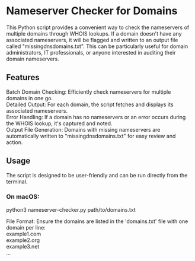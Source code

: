# Nameserver Checker for Domains
This Python script provides a convenient way to check the nameservers of multiple domains through WHOIS lookups. If a domain doesn't have any associated nameservers, it will be flagged and written to an output file called "missingdnsdomains.txt". This can be particularly useful for domain administrators, IT professionals, or anyone interested in auditing their domain nameservers.

## Features
 Batch Domain Checking: Efficiently check nameservers for multiple domains in one go.  
 Detailed Output: For each domain, the script fetches and displays its associated nameservers.  
 Error Handling: If a domain has no nameservers or an error occurs during the WHOIS lookup, it's captured and noted.  
 Output File Generation: Domains with missing nameservers are automatically written to "missingdnsdomains.txt" for easy review and action.  

## Usage
The script is designed to be user-friendly and can be run directly from the terminal.

### On macOS:
python3 nameserver-checker.py path/to/domains.txt

File Format:
Ensure the domains are listed in the 'domains.txt' file with one domain per line:  
example1.com  
example2.org  
example3.net  
...
